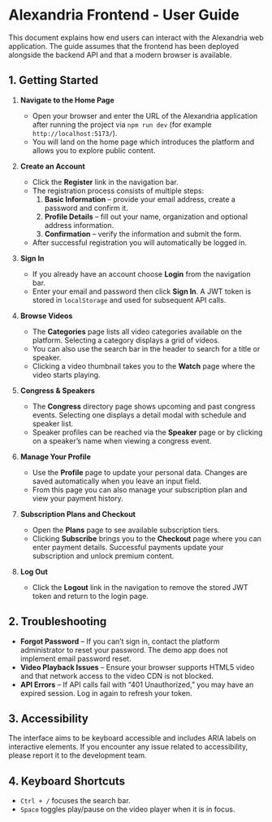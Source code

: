 # Alexandria Frontend - User Guide

This document explains how end users can interact with the Alexandria web application. The guide assumes that the frontend has been deployed alongside the backend API and that a modern browser is available.

## 1. Getting Started

1. **Navigate to the Home Page**
   - Open your browser and enter the URL of the Alexandria application after running the project via `npm run dev` (for example `http://localhost:5173/`).
   - You will land on the home page which introduces the platform and allows you to explore public content.

2. **Create an Account**
   - Click the **Register** link in the navigation bar.
   - The registration process consists of multiple steps:
     1. **Basic Information** – provide your email address, create a password and confirm it.
     2. **Profile Details** – fill out your name, organization and optional address information.
     3. **Confirmation** – verify the information and submit the form.
   - After successful registration you will automatically be logged in.

3. **Sign In**
   - If you already have an account choose **Login** from the navigation bar.
   - Enter your email and password then click **Sign In**. A JWT token is stored in `localStorage` and used for subsequent API calls.

4. **Browse Videos**
   - The **Categories** page lists all video categories available on the platform. Selecting a category displays a grid of videos.
   - You can also use the search bar in the header to search for a title or speaker.
   - Clicking a video thumbnail takes you to the **Watch** page where the video starts playing.

5. **Congress & Speakers**
   - The **Congress** directory page shows upcoming and past congress events. Selecting one displays a detail modal with schedule and speaker list.
   - Speaker profiles can be reached via the **Speaker** page or by clicking on a speaker’s name when viewing a congress event.

6. **Manage Your Profile**
   - Use the **Profile** page to update your personal data. Changes are saved automatically when you leave an input field.
   - From this page you can also manage your subscription plan and view your payment history.

7. **Subscription Plans and Checkout**
   - Open the **Plans** page to see available subscription tiers.
   - Clicking **Subscribe** brings you to the **Checkout** page where you can enter payment details. Successful payments update your subscription and unlock premium content.

8. **Log Out**
   - Click the **Logout** link in the navigation to remove the stored JWT token and return to the login page.

## 2. Troubleshooting

- **Forgot Password** – If you can’t sign in, contact the platform administrator to reset your password. The demo app does not implement email password reset.
- **Video Playback Issues** – Ensure your browser supports HTML5 video and that network access to the video CDN is not blocked.
- **API Errors** – If API calls fail with “401 Unauthorized,” you may have an expired session. Log in again to refresh your token.

## 3. Accessibility

The interface aims to be keyboard accessible and includes ARIA labels on interactive elements. If you encounter any issue related to accessibility, please report it to the development team.

## 4. Keyboard Shortcuts

- `Ctrl + /` focuses the search bar.
- `Space` toggles play/pause on the video player when it is in focus.
